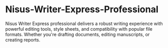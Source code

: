 # Nisus-Writer-Express-Professional
Nisus Writer Express professional delivers a robust writing experience with powerful editing tools, style sheets, and compatibility with popular file formats. Whether you're drafting documents, editing manuscripts, or creating reports.
